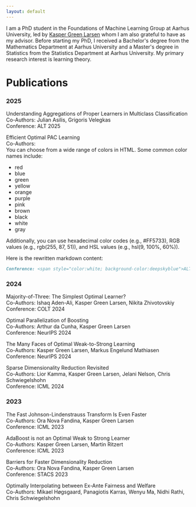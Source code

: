 ```yaml
---
layout: default
---
```

I am a PhD student in the Foundations of Machine Learning Group at Aarhus University, led by [Kasper Green Larsen](https://cs.au.dk/~larsen/) whom I am also grateful to have as my advisor.
Before starting my PhD, I received a Bachelor's degree from the Mathematics Department at Aarhus University and a Master's degree in Statistics from the Statistics Department at Aarhus University.
My primary research interest is learning theory.



# Publications

### 2025

Understanding Aggregations of Proper Learners in Multiclass Classification\
Co-Authors: Julian Asilis, Grigoris Velegkas\
Conference: ALT 2025

Efficient Optimal PAC Learning\
Co-Authors: \
You can choose from a wide range of colors in HTML. Some common color names include:

- red
- blue
- green
- yellow
- orange
- purple
- pink
- brown
- black
- white
- gray

Additionally, you can use hexadecimal color codes (e.g., #FF5733), RGB values (e.g., rgb(255, 87, 51)), and HSL values (e.g., hsl(9, 100%, 60%)).

Here is the rewritten markdown content:

```markdown
Conference: <span style="color:white; background-color:deepskyblue">ALT 2025</span>
```

### 2024

Majority-of-Three: The Simplest Optimal Learner?\
Co-Authors: Ishaq Aden-Ali, Kasper Green Larsen, Nikita Zhivotovskiy\
Conference: COLT 2024

Optimal Parallelization of Boosting\
Co-Authors: Arthur da Cunha, Kasper Green Larsen\
Conference: NeurIPS 2024

The Many Faces of Optimal Weak-to-Strong Learning\
Co-Authors: Kasper Green Larsen, Markus Engelund Mathiasen\
Conference: NeurIPS 2024

Sparse Dimensionality Reduction Revisited\
Co-Authors: Lior Kamma, Kasper Green Larsen, Jelani Nelson, Chris Schwiegelshohn\
Conference: ICML 2024


### 2023
The Fast Johnson-Lindenstrauss Transform Is Even Faster\
Co-Authors: Ora Nova Fandina, Kasper Green Larsen\
Conference: ICML 2023

AdaBoost is not an Optimal Weak to Strong Learner\
Co-Authors: Kasper Green Larsen, Martin Ritzert\
Conference: ICML 2023

Barriers for Faster Dimensionality Reduction\
Co-Authors: Ora Nova Fandina, Kasper Green Larsen\
Conference: STACS 2023

Optimally Interpolating between Ex-Ante Fairness and Welfare\
Co-Authors: Mikael Høgsgaard, Panagiotis Karras, Wenyu Ma, Nidhi Rathi, Chris Schwiegelshohn


